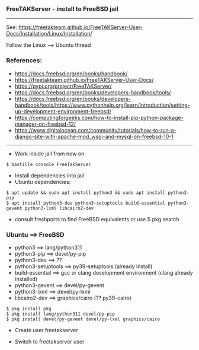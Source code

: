 ### FreeTAKServer - install to FreeBSD jail
***

See: https://freetakteam.github.io/FreeTAKServer-User-Docs/Installation/Linux/Installation/

Follow the Linux --> Ubuntu thread

### References:
* https://docs.freebsd.org/en/books/handbook/
* https://freetakteam.github.io/FreeTAKServer-User-Docs/
* https://pypi.org/project/FreeTAKServer/
* https://docs.freebsd.org/en/books/developers-handbook/tools/
* https://docs.freebsd.org/en/books/developers-handbook/tools/https://www.pythonhelp.org/learn/introduction/setting-up-development-environment-freebsd/
* https://computingforgeeks.com/how-to-install-pip-python-package-manager-on-freebsd-12/
* https://www.digitalocean.com/community/tutorials/how-to-run-a-django-site-with-apache-mod_wsgi-and-mysql-on-freebsd-10-1
***
* Work inside jail from now on

```
$ bastille console FreeTakServer
```

* Install dependencies into jail
* Ubuntu dependencies:

```
$ apt update && sudo apt install python3 && sudo apt install python3-pip
$ apt install python3-dev python3-setuptools build-essential python3-gevent python3-lxml libcairo2-dev
```

* consult freshports to find FreeBSD equivalents or use $ pkg search  

### Ubuntu ==> FreeBSD
* python3 ==> lang/python311
* python3-pip ==> devel/py-pip
* python3-dev ==> ??
* python3-setuptools ==> py39-setuptools (already install) 
* build-essential ==> gcc or clang development environment (clang already installed)
* python3-gevent ==> devel/py-gevent
* python3-lxml ==> devel/py-lxml
* libcairo2-dev ==> graphics/cairo (?? py39-cairo)

```
$ pkg install pkg
$ pkg install lang/python311 devel/py-pip
$ pkg install devel/py-gevent devel/py-lxml graphics/cairo
```

* Create user freetakserver 

* Switch to freetakserver user

